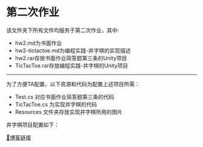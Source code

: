 # 第二次作业

该文件夹下所有文件均服务于第二次作业，其中:
- hw2.md为书面作业
- hw2-tictactoe.md为编程实践-井字棋的实现描述
- hw2.rar存放书面作业简答题第三条的Unity项目
- TicTacToe.rar存放编程实践-井字棋的Unity项目

---

为了方便TA配置，以下资源和代码为配置上述项目所需：
- Test.cs 对应书面作业简答题第三条的代码
- TicTacToe.cs 为实现井字棋的代码
- Resources 文件夹存放实现井字棋所用的图片

井字棋项目配置如下：


[🔗博客链接](https://www.yuque.com/pijiuwujializijun/acorbw/gubg81)
